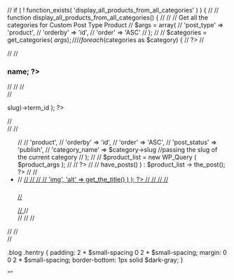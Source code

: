 // if ( ! function_exists( 'display_all_products_from_all_categories' ) ) {
//
//     function display_all_products_from_all_categories() {
//
//         // Get all the categories for Custom Post Type Product
//         $args = array(
//             'post_type' => 'product',
//             'orderby' => 'id',
//             'order' => 'ASC'
//         );
//
//         $categories = get_categories( $args );
//
//         foreach ($categories as $category) {
//             ?>
//             <div class="<?php echo $category->slug; ?>">
//                 <!-- Get the category title -->
//                 <h3 class="title"><?php echo $category->name; ?></h3>
//
//                 <!-- Get the category description -->
//                 <div class="description">
//                     <p><?php echo category_description( get_category_by_slug($category->slug)->term_id ); ?></p>
//                 </div>
//
//                 <ul class="mhc-product-grid">
//
//                     <?php
//                         // Get all the products of each specific category
//                         $product_args = array(
//                             'post_type'     => 'product',
//                             'orderby'      => 'id',
//                             'order'         => 'ASC',
//                             'post_status'   => 'publish',
//                             'category_name' => $category->slug //passing the slug of the current category
//                         );
//
//                         $product_list = new WP_Query ( $product_args );
//
//                     ?>
//
//                     <?php while ( $product_list -> have_posts() ) : $product_list -> the_post(); ?>
//
//                         <li class="product <?php the_field( 'product_flavor' ); ?>">
//                             <a href="<?php the_permalink(); ?>" class="product-link">
//
//                                 <!-- if the post has an image, show it -->
//                                 <?php if( has_post_thumbnail() ) : ?>
//                                     <?php the_post_thumbnail( 'full', array( 'class' => 'img', 'alt' => get_the_title() ) ); ?>
//                                 <?php endif; ?>
//
//                                 <!-- custom fields: product_flavor, product_description ... -->
//                                 <h3 class="title <?php the_field( 'product_flavor' ); ?>"><?php the_title(); ?></h3>
//                                 <p class="description"><?php the_field( 'product_description' ); ?></p>
//                             </a>
//                         </li>
//
//                     <?php endwhile; wp_reset_query(); ?>
//                 </ul>
//
//             </div>
//             <?php
//         }
//     }
// }
//
// <?php display_all_products_from_all_categories(); ?>

.blog .hentry {
  padding: 2 * $small-spacing 0 2 * $small-spacing;
  margin: 0 0 2 * $small-spacing;
  border-bottom: 1px solid $dark-gray;
}



<?php if( get_field('tagline') ): ?><q cite="<?php the_title(); ?>"><?php the_field('tagline'); ?><?php endif; ?></q>
